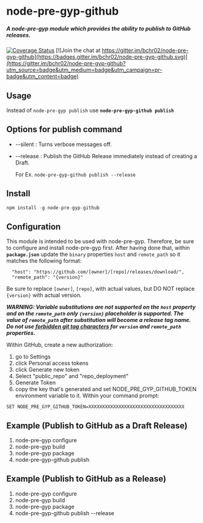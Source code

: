 # node-pre-gyp-github
##### A node-pre-gyp module which provides the ability to publish to GitHub releases.

[![Coverage Status](https://coveralls.io/repos/github/bchr02/node-pre-gyp-github/badge.svg?branch=master)](https://coveralls.io/github/bchr02/node-pre-gyp-github?branch=master)
[![Join the chat at https://gitter.im/bchr02/node-pre-gyp-github](https://badges.gitter.im/bchr02/node-pre-gyp-github.svg)](https://gitter.im/bchr02/node-pre-gyp-github?utm_source=badge&utm_medium=badge&utm_campaign=pr-badge&utm_content=badge)

## Usage
Instead of ```node-pre-gyp publish``` use **```node-pre-gyp-github publish```**

## Options for publish command
* --silent : Turns verbose messages off.
* --release : Publish the GitHub Release immediately instead of creating a Draft.

  For Ex. ```node-pre-gyp-github publish --release```

## Install
```javascript
npm install -g node-pre-gyp-github
```

## Configuration
This module is intended to be used with node-pre-gyp. Therefore, be sure to configure and install node-pre-gyp first. After having done that, within **```package.json```** update the ```binary``` properties ```host``` and ```remote_path``` so it matches the following format:

```
  "host": "https://github.com/[owner]/[repo]/releases/download/",
  "remote_path": "{version}"
```

Be sure to replace ```[owner]```, ```[repo]```, with actual values,
but DO NOT replace ```{version}``` with actual version.

***WARNING: Variable substitutions are not supported on the ```host``` property and on the ```remote_path``` only ```{version}``` placeholder is supported. The value of ```remote_path``` after substitution will become a release tag name. Do not use [forbidden git tag characters](https://git-scm.com/docs/git-check-ref-format) for ```version``` and ```remote_path``` properties.***

Within GitHub, create a new authorization:

1. go to Settings 
2. click Personal access tokens
3. click Generate new token
4. Select "public_repo" and "repo_deployment"
5. Generate Token
6. copy the key that's generated and set NODE_PRE_GYP_GITHUB_TOKEN environment variable to it. Within your command prompt:

```
SET NODE_PRE_GYP_GITHUB_TOKEN=XXXXXXXXXXXXXXXXXXXXXXXXXXXXXXXXXXX
```

## Example (Publish to GitHub as a Draft Release)
1. node-pre-gyp configure
2. node-pre-gyp build
3. node-pre-gyp package
4. node-pre-gyp-github publish

## Example (Publish to GitHub as a Release)
1. node-pre-gyp configure
2. node-pre-gyp build
3. node-pre-gyp package
4. node-pre-gyp-github publish --release
